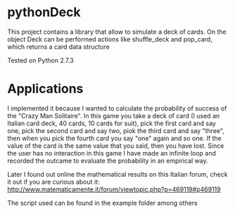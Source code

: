 # pythonDeck

This project contains a library that allow to simulate a deck of cards.
On the object Deck can be performed actions like shuffle_deck and pop_card, which returns a card data structure

Tested on Python 2.7.3 

# Applications

I implemented it because I wanted to calculate the probability of success of the "Crazy Man Solitaire".
In this game you take a deck of card (I used an Italian card deck, 40 cards, 10 cards for suit), pick the first card and say one, pick the second card and say two, piok the third card
and say "three", then when you pick the fourth card you say "one" again and so one.
If the value of the card is the same value that you said, then you have lost.
Since the user has no interaction in this game I have made an infinite loop and recorded the outcame to evaluate the probability in an empirical way.

Later I found out online the mathematical results on this Italian forum, check it out if you are curious about it:
http://www.matematicamente.it/forum/viewtopic.php?p=469119#p469119

The script used can be found in the example folder among others



